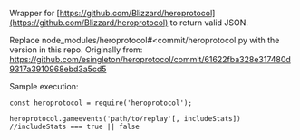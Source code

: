 Wrapper for [https://github.com/Blizzard/heroprotocol](https://github.com/Blizzard/heroprotocol) to return valid JSON.

Replace node_modules/heroprotocol#<commit/heroprotocol.py with the version in this repo. Originally from: https://github.com/esingleton/heroprotocol/commit/61622fba328e317480d9317a3910968ebd3a5cd5

Sample execution:

```
const heroprotocol = require('heroprotocol');

heroprotocol.gameevents('path/to/replay'[, includeStats]) //includeStats === true || false
```
